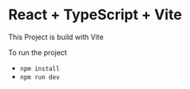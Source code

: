 # React + TypeScript + Vite

This Project is build with Vite

To run the project

- `npm install`
- `npm run dev`